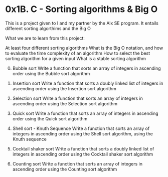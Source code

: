 # 0x1B. C - Sorting algorithms & Big O

This is a project given to I and my partner by the Alx SE program. It entails different sorting algorthims and the Big O

What we are to learn from this project:

At least four different sorting algorithms
What is the Big O notation, and how to evaluate the time complexity of an algorithm
How to select the best sorting algorithm for a given input
What is a stable sorting algorithm


0. Bubble sort
Write a function that sorts an array of integers in ascending order using the Bubble sort algorithm

1. Insertion sort
Write a function that sorts a doubly linked list of integers in ascending order using the Insertion sort algorithm

2. Selection sort
Write a function that sorts an array of integers in ascending order using the Selection sort algorithm

3. Quick sort
Write a function that sorts an array of integers in ascending order using the Quick sort algorithm

4. Shell sort - Knuth Sequence
Write a function that sorts an array of integers in ascending order using the Shell sort algorithm, using the Knuth sequence

5. Cocktail shaker sort
Write a function that sorts a doubly linked list of integers in ascending order using the Cocktail shaker sort algorithm

6. Counting sort
Write a function that sorts an array of integers in ascending order using the Counting sort algorithm
